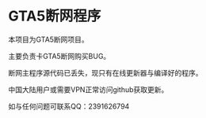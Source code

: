 # GTA5断网程序

本项目为GTA5断网项目。

主要负责卡GTA5断网购买BUG。

断网主程序源代码已丢失，现只有在线更新器与编译好的程序。

中国大陆用户或需要VPN正常访问github获取更新。

如与任何问题可联系QQ：2391626794
